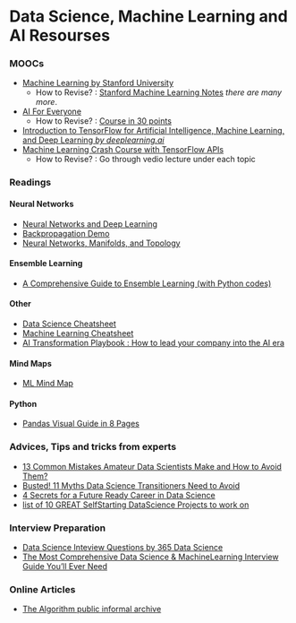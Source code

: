 # Data Science, Machine Learning and AI Resourses



### MOOCs
* [Machine Learning by Stanford University](https://www.coursera.org/learn/machine-learning)
  * How to Revise? : [Stanford Machine Learning Notes](http://www.holehouse.org/mlclass/)   _there are many more_.
* [AI For Everyone](https://www.coursera.org/learn/ai-for-everyone)
  * How to Revise? : [Course in 30 points](https://towardsdatascience.com/ai-for-everyone-what-andrew-ng-want-to-convey-with-this-non-technical-course-in-30-points-bedaea57c81b)
* [Introduction to TensorFlow for Artificial Intelligence, Machine Learning, and Deep Learning *by deeplearning.ai*](https://www.coursera.org/learn/introduction-tensorflow/home/welcome)
* [Machine Learning Crash Course with TensorFlow APIs](https://developers.google.com/machine-learning/crash-course/)
  * How to Revise? : Go through vedio lecture under each topic

### Readings
#### Neural Networks
* [Neural Networks and Deep Learning](http://neuralnetworksanddeeplearning.com/index.html)
* [Backpropagation Demo](https://google-developers.appspot.com/machine-learning/crash-course/backprop-scroll/)
* [Neural Networks, Manifolds, and Topology](http://colah.github.io/posts/2014-03-NN-Manifolds-Topology/)

#### Ensemble Learning
* [A Comprehensive Guide to Ensemble Learning (with Python codes)](https://www.analyticsvidhya.com/blog/2018/06/comprehensive-guide-for-ensemble-models/)

#### Other
* [Data Science Cheatsheet](https://github.com/vikumsw/Machine-Learning-and-AI-Resourses/blob/master/DSCheatSheet.pdf)
* [Machine Learning Cheatsheet](https://github.com/afshinea/stanford-cs-229-machine-learning/blob/master/en/super-cheatsheet-machine-learning.pdf)
* [AI Transformation Playbook : How to lead your company into the AI era](https://landing.ai/ai-transformation-playbook/)
#### Mind Maps
* [ML Mind Map](https://github.com/vikumsw/Machine-Learning-and-AI-Resourses/blob/master/ML_MM1.jpg)
#### Python
* [Pandas Visual Guide in 8 Pages](https://www.linkedin.com/feed/update/urn:li:activity:6529369134420103168/)

### Advices, Tips and tricks from experts
* [13 Common Mistakes Amateur Data Scientists Make and How to Avoid Them?](https://www.analyticsvidhya.com/blog/2018/07/13-common-mistakes-aspiring-fresher-data-scientists-make-how-to-avoid-them/?utm_source=linkedin.com&utm_medium=social)
* [Busted! 11 Myths Data Science Transitioners Need to Avoid](https://lnkd.in/fmygG9B)
* [4 Secrets for a Future Ready Career in Data Science](https://lnkd.in/feNxs8b)
* [list of 10 GREAT SelfStarting DataScience Projects to work on](https://www.linkedin.com/feed/update/urn:li:activity:6532594209998897153/)

### Interview Preparation
* [Data Science Inteview Questions by 365 Data Science](https://github.com/vikumsw/Machine-Learning-and-AI-Resourses/blob/master/DATA%20SCIENCE%20INTERVIEW%20QUESTIONS.pdf)
* [The Most Comprehensive Data Science & MachineLearning Interview Guide You’ll Ever Need](https://lnkd.in/fR2uGgE)


### Online Articles
* [The Algorithm public informal archive](https://docs.google.com/spreadsheets/d/1T-dcMyHk3rns6cKXlBCGBOdAjEP8na9SnxSuszQJ55Q/edit#gid=0)
